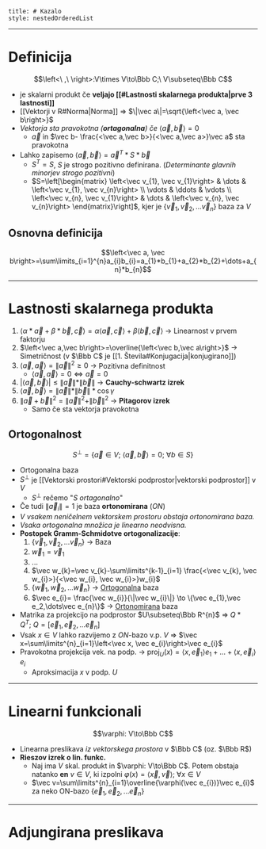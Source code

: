 ```table-of-contents
title: # Kazalo
style: nestedOrderedList
```

---
# Definicija
$$\left<\ ,\ \right>:V\times V\to\Bbb C;\ V\subseteq\Bbb C$$
- je skalarni produkt če **veljajo [[#Lastnosti skalarnega produkta|prve 3 lastnosti]]**
- [[Vektorji v R#Norma|Norma]] => $\|\vec a\|=\sqrt{\left<\vec a, \vec b\right>}$
- *Vektorja sta pravokotna (**ortagonalna**) če* $\left<\vec a,\vec b\right>=0$
	- $\vec a$ in $\vec b- \frac{<\vec a,\vec b>}{<\vec a,\vec a>}\vec a$ sta pravokotna
- Lahko zapisemo $\left<\vec a, \vec b\right>=\vec a^{T}*S*\vec b$
	- $S^{T}=S$, $S$ je strogo pozitivno definirana. (*Determinante glavnih minorjev strogo pozitivni*)
	- $S=\left[\begin{matrix} \left<\vec v_{1}, \vec v_{1}\right> & \dots & \left<\vec v_{1}, \vec v_{n}\right> \\ \vdots & \ddots & \vdots \\ \left<\vec v_{n}, \vec v_{1}\right> & \dots & \left<\vec v_{n}, \vec v_{n}\right> \end{matrix}\right]$, kjer je $\{\vec v_{1},\vec v_2,\dots\vec v_{n}\}$ baza za $V$
## Osnovna definicija
$$\left<\vec a, \vec b\right>=\sum\limits_{i=1}^{n}a_{i}b_{i}=a_{1}*b_{1}+a_{2}*b_{2}+\dots+a_{n}*b_{n}$$

---
# Lastnosti skalarnega produkta
1. $\left<\alpha*\vec a+\beta*\vec b,\vec c\right>=\alpha\left<\vec a,\vec c\right>+\beta\left<\vec b, \vec c\right>$ -> Linearnost v prvem faktorju
2. $\left<\vec a,\vec b\right>=\overline{\left<\vec b,\vec a\right>}$ -> Simetričnost (v $\Bbb C$ je [[1. Števila#Konjugacija|konjugirano]])
3. $\left<\vec a, \vec a\right>=\|\vec a\|^2\ge0$ -> Pozitivna definitnost
	- $\left<\vec a, \vec a\right>=0\iff \vec a=0$
4. $|\left<\vec a,\vec b\right>|\le\|\vec a\|*\|\vec b\|$ -> **Cauchy-schwartz izrek**
5. $\left<\vec a,\vec b\right>=\|\vec a\|*\|\vec b\|*\cos{\gamma}$
6. $\|\vec a+\vec b\|^{2}=\|\vec a\|^{2}+\|\vec b\|^{2}$ -> **Pitagorov izrek**
	- Samo če sta vektorja pravokotna
## Ortogonalnost
$$S^{\perp}=\{\vec a\in V;\ \left<\vec a, \vec b\right>=0;\ \forall b\in S\}$$
- Ortogonalna baza
- $S^{\perp}$ je [[Vektorski prostori#Vektorski podprostor|vektorski podprostor]] v $V$
	- $S^{\perp}$ rečemo "*$S$ ortagonalno*"
- Če tudi $\|\vec a_{i}\|=1$ je baza **ortonomirana** (*ON*)
- *V vsakem neničelnem vektorskem prostoru obstaja ortonomirana baza.*
- *Vsaka ortogonalna množica je linearno neodvisna.*
- **Postopek Gramm-Schmidotve ortogonalizacije**:
	1. $\{\vec v_{1},\vec v_2,\dots\vec v_{n}\}$ -> Baza
	2. $\vec w_{1}=\vec v_{1}$
	3. ...
	4. $\vec w_{k}=\vec v_{k}-\sum\limits^{k-1}_{i=1} \frac{<\vec v_{k}, \vec w_{i}>}{<\vec w_{i}, \vec w_{i}>}w_{i}$
	5. $\{\vec w_{1},\vec w_2,\dots\vec w_{n}\}$ -> <u>Ortogonalna</u> baza
	6. $\vec e_{i}= \frac{\vec w_{i}}{\|\vec w_{i}\|} \to  \{\vec e_{1},\vec e_2,\dots\vec e_{n}\}$ -> <u>Ortonomirana</u> baza
- Matrika za projekcijo na podprostor $U\subseteq\Bbb R^{n}$ => $Q*Q^{T};\ Q=[\vec e_{1},\vec e_2,\dots\vec e_{n}]$
- Vsak $x\in V$ lahko razvijemo z *ON*-bazo v.p. $V$ => $\vec x=\sum\limits^{n}_{i=1}\left<\vec x, \vec e_{i}\right>\vec e_{i}$
- Pravokotna projekcija vek. na podp. -> $\text{proj}_{U}(x)=\left< x, \vec e_{1}\right>e_{1}+\dots+\left< x, \vec e_{i}\right>e_{i}$
	- Aproksimacija $x$ v podp. $U$

---
# Linearni funkcionali
$$\varphi: V\to\Bbb C$$
- Linearna preslikava *iz vektorskega prostora* v $\Bbb C$ (oz. $\Bbb R$)
- **Rieszov izrek o lin. funkc.**
	- Naj ima $V$ skal. produkt in $\varphi: V\to\Bbb C$. Potem obstaja natanko **en** $v\in V$, ki izpolni $\varphi(x)=\left<\vec x, \vec v\right>;\ \forall x\in V$
	- $\vec v=\sum\limits^{n}_{i=1}\overline{\varphi(\vec e_{i})}\vec e_{i}$ za neko ON-bazo $\{\vec e_{1},\vec e_2,\dots\vec e_{n}\}$

---
# Adjungirana preslikava
$$$$
- 